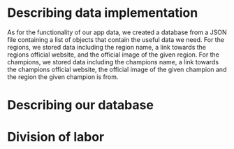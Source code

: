 # Describing data implementation

As for the functionality of our app data, we created a database from a JSON file containing a list of objects that contain the useful data we need. For the regions, we stored data including the region name, a link towards the regions official website, and the official image of the given region. For the champions, we stored data including the champions name, a link towards the champions official website, the official image of the given champion and the region the given champion is from.

# Describing our database





# Division of labor